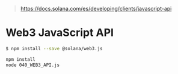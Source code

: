 > https://docs.solana.com/es/developing/clients/javascript-api

# Web3 JavaScript API


```bash
$ npm install --save @solana/web3.js

npm install
node 040_WEB3_API.js
```


